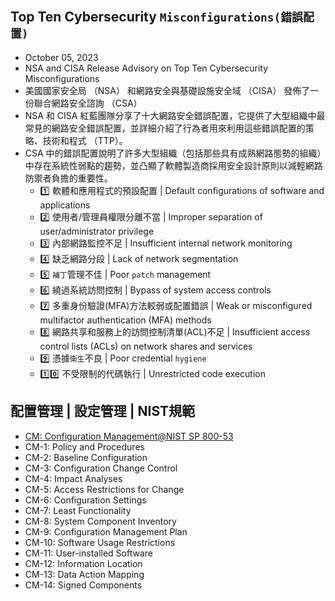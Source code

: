 ## Top Ten Cybersecurity `Misconfigurations(錯誤配置)`
- October 05, 2023
- NSA and CISA Release Advisory on Top Ten Cybersecurity Misconfigurations
- 美國國家安全局 （NSA） 和網路安全與基礎設施安全域 （CISA） 發佈了一份聯合網路安全諮詢 （CSA）
- NSA 和 CISA 紅藍團隊分享了十大網路安全錯誤配置，它提供了大型組織中最常見的網路安全錯誤配置，並詳細介紹了行為者用來利用這些錯誤配置的策略、技術和程式 （TTP）。
- CSA 中的錯誤配置說明了許多大型組織（包括那些具有成熟網路態勢的組織）中存在系統性弱點的趨勢，並凸顯了軟體製造商採用安全設計原則以減輕網路防禦者負擔的重要性。
  - 1️⃣ 軟體和應用程式的預設配置  | Default configurations of software and applications
  - 2️⃣ 使用者/管理員權限分離不當 | Improper separation of user/administrator privilege
  - 3️⃣ 內部網路監控不足 | Insufficient internal network monitoring
  - 4️⃣ 缺乏網路分段 | Lack of network segmentation
  - 5️⃣ `補丁`管理不佳  | Poor `patch` management
  - 6️⃣ 繞過系統訪問控制 | Bypass of system access controls
  - 7️⃣ 多重身份驗證(MFA)方法較弱或配置錯誤 | Weak or misconfigured multifactor authentication (MFA) methods
  - 8️⃣ 網路共享和服務上的訪問控制清單(ACL)不足 | Insufficient access control lists (ACLs) on network shares and services
  - 9️⃣ 憑據`衛生`不良 | Poor credential `hygiene`
  - 1️⃣0️⃣ 不受限制的代碼執行 | Unrestricted code execution

## 配置管理 | 設定管理 | NIST規範
- [CM: Configuration Management@NIST SP 800-53](https://csf.tools/reference/nist-sp-800-53/r5/cm/)
- CM-1: Policy and Procedures
- CM-2: Baseline Configuration
- CM-3: Configuration Change Control
- CM-4: Impact Analyses
- CM-5: Access Restrictions for Change
- CM-6: Configuration Settings
- CM-7: Least Functionality
- CM-8: System Component Inventory
- CM-9: Configuration Management Plan
- CM-10: Software Usage Restrictions
- CM-11: User-installed Software
- CM-12: Information Location
- CM-13: Data Action Mapping
- CM-14: Signed Components
